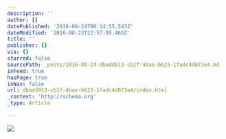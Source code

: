 ```yaml
---
description: ''
author: []
datePublished: '2016-08-24T00:14:55.543Z'
dateModified: '2016-08-23T22:57:05.465Z'
title: ''
publisher: {}
via: {}
starred: false
sourcePath: _posts/2016-08-24-dbadd913-cb1f-4bae-b623-1fadc4d073e4.md
inFeed: true
hasPage: true
inNav: false
url: dbadd913-cb1f-4bae-b623-1fadc4d073e4/index.html
_context: 'http://schema.org'
_type: Article

---
```

![](https://the-grid-user-content.s3-us-west-2.amazonaws.com/6e895cfa-fbb9-41be-9168-a7c76627afd2.jpg)